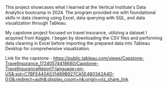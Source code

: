 This project showcases what I learned at the Vertical Institute's Data Analytics bootcamp in 2024. The program provided me with foundational skills in data cleaning 
using Excel, data querying with SQL, and data visualization through Tableau.

My capstone project focused on travel insurance, utilizing a dataset I acquired from Kaggle. I began by downloading the CSV files and performing data cleaning in Excel 
before importing the prepared data into Tableau Desktop for comprehensive visualization. 

Link for the capstone - https://public.tableau.com/views/Capstone-TravelInsurance_17240574418680/Capstone-TravelInsuranceReport?:language=en-US&:sid=C7BFE440A531489B927CA5E4803A2A4D-0:0&:redirect=auth&:display_count=n&:origin=viz_share_link
